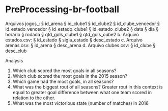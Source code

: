 # PreProcessing-br-football

Arquivos jogos_<ano>:
§ id_arena
§ id_clube1
§ id_clube2
§ id_clube_vencedor
§ id_estado_vencedor
§ id_estado_clube1
§ id_estado_clube2
§ data
§ dia
§ horario
§ rodada
§ qtd_gols_clube1
§ qtd_gols_cube2
b. Arquivo estados.csv:
§ id_estado
§ sigla_estado
§ desc_estado
c. Arquivo arenas.csv:
§ id_arena
§ desc_arena
d. Arquivo clubes.csv:
§ id_clube
§ desc_club


Analysis
1. Which club scored the most goals in all seasons?
2. Which club scored the most goals in the 2015 season?
3. Which game had the most goals, in all seasons?
4. What was the biggest rout of all seasons? Greater rout in this context is equal to greater goal difference between what one team scored in relation to the other.
5. What was the most victorious state (number of matches) in 2016
